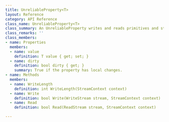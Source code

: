 ```yaml
---
title: UnreliableProperty<T>
layout: Reference
category: API Reference
class_name: UnreliableProperty<T>
class_summary: An UnreliableProperty writes and reads primitives and structs on the unreliable channel. The local value is not guaranteed to be in sync with the server value, and does not resend on packet loss, but is more bandwidth efficient.
class_remarks: ''
class_members:
- name: Properties
  members:
  - name: value
    definition: T value { get; set; }
  - name: dirty
    definition: bool dirty { get; }
    summary: True if the property has local changes.
- name: Methods
  members:
  - name: WriteLength
    definition: int WriteLength(StreamContext context)
  - name: Write
    definition: bool Write(WriteStream stream, StreamContext context)
  - name: Read
    definition: bool Read(ReadStream stream, StreamContext context)

---
```

